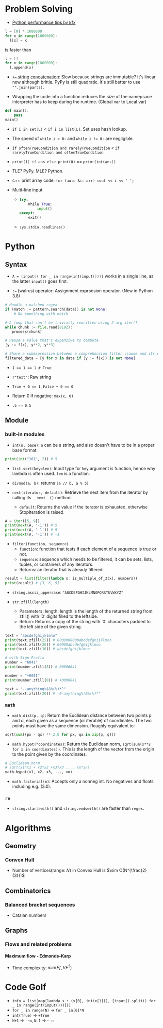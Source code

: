 # Problem Solving
- [Python performance tips by kfx](https://codeforces.com/blog/entry/21851)
```python
l = [0] * 1000000
for x in range(1000000):
  l[x] = x
```
is faster than
```python
l = []
for x in range(1000000):
  l.append(x)
```

- [`+=` string concatenation](https://doc.pypy.org/en/latest/cpython_differences.html#performance-differences): Slow because strings are immutable? It's linear now although brittle. PyPy is still quadratic. It's still better to use `"".join(parts)`.

- Wrapping the code into a function reduces the size of the namepsace interpreter has to keep during the runtime. (Global var to Local var)
```python
def main():
    pass
main()
```

- `if i in set(L)` < `if i in list(L)`. Set uses hash lookup.

- The speed of `while i > 0:` and `while i != 0:` are negligible.

- `if oftenTrueCondition and rarelyTrueCondition` < `if rarelyTrueCondition and oftenTrueCondition`

- `print(1) if ans else print(0)` == `print(int(ans))`

- TLE? PyPy. MLE? Python.

- c++ print array code: `for (auto &i: arr) cout << i << ' ';`

- Multi-line input
  - ```python
    try:
        While True:
            input()
    except:
        exit()
    ```
  - `sys.stdin.readlines()`

# Python
## Syntax
- `A = [input() for _ in range(int(input()))]` works in a single line, as the latter `input()` goes first.

- `:=` (walrus) operator: Assignment exprsesion operator. (New in Python 3.8)
```Python
# Handle a matched regex
if (match := pattern.search(data)) is not None:
    # Do something with match

# A loop that can't be trivially rewritten using 2-arg iter()
while chunk := file.read(8192):
   process(chunk)

# Reuse a value that's expensive to compute
[y := f(x), y**2, y**3]

# Share a subexpression between a comprehension filter clause and its output
filtered_data = [y for x in data if (y := f(x)) is not None]
```
- `1 == 1 == 1 # True`

- `r"text"`: Raw string

- `True + 0 == 1`, `False + 0 == 0`

- Return 0 if negative: `max(x, 0)`

- `.5` == `0.5`

## Module
### built-in modules

- `int(n, base)`: `n` can be a string, and also doesn't have to be in a proper base format.
```Python
print(int("101", 2)) # 5
```

- `list.sort(key=len)`: Input type for `key` argument is function, hence why lambda is often used. `len` is a function.

- `divmod(a, b)`: returns `(a // b, a % b)`

- `next(iterator, default)`: Retrieve the next item from the iterator by calling its `__next__()` method.
  - `default`: Returns the value if the iterator is exhausted, otherwise StopIteration is raised.
```python
A = iter([5, 9])
print(next(A, '-1')) # 5
print(next(A, '-1')) # 9
print(next(A, '-1')) # -1
```

- `filter(function, sequence)`
  - `function`: function that tests if each element of a sequence is true or not.
  - `sequence`: sequence which needs to be filtered, it can be sets, lists, tuples, or containers of any iterators.
  - Returns: an iterator that is already filtered.
```Python
result = list(filter(lambda x: is_multiple_of_3(x), numbers))
print(result) # [3, 6, 9]
```

- `string.ascii_uppercase`: `"ABCDEFGHIJKLMNOPQRSTUVWXYZ"`

- `str.zfill(length)`
  - Parameters:  length: length is the length of the returned string from zfill() with ‘0’ digits filled to the leftside. 
  - Return:  Returns a copy of the string with ‘0’ characters padded to the left side of the given string.
```Python
text = "abcdefghijklmno"
print(text.zfill(25)) # 0000000000abcdefghijklmno
print(text.zfill(20)) # 00000abcdefghijklmno
print(text.zfill(10)) # abcdefghijklmno

# with Sign Prefix
number = "6041"
print(number.zfill(8)) # 00006041

number = "+6041"
print(number.zfill(8)) # +0006041

text = "--anything%(&%(%)*^"
print(text.zfill(20)) # -0-anything%(&%(%)*^
```
    
### `math`

- `math.dist(p, q)`: Return the Euclidean distance between two points p and q, each given as a sequence (or iterable) of coordinates. The two points must have the same dimension. Roughly equivalent to:
```python
sqrt(sum((px - qx) ** 2.0 for px, qx in zip(p, q)))
```

- `math.hypot(*coordinates)`: Return the Euclidean norm, `sqrt(sum(x**2 for x in coordinates))`. This is the length of the vector from the origin to the point given by the coordinates.
```python
# Euclidean norm
# sqrt(x1*x1 + x2*x2 +x3*x3 .... xn*xn)
math.hypot(x1, x2, x3, ..., xn)
```

- `math.factorial(n)`: Accepts only a nonneg int. No negatives and floats including e.g. (3.0).

### `re`

- `string.startswith()` and `string.endswith()` are faster than `regex`.

# Algorithms
## Geometry
### Convex Hull
- Number of vertices(range: $N$) in Convex Hull is $\sim O(N^{\frac{2}{3}})$

## Combinatorics
### Balanced bracket sequences
- Catalan numbers

## Graphs
### Flows and related problems
#### Maximum flow - Edmonds-Karp
- Time complexity: $min(Ef, VE^2)$

# Code Golf
- `info = list(map(lambda x : (x[0], int(x[1])), [input().split() for _ in range(int(input()))]))`
- `for _ in range(N)` → `for _ in[0]*N`
- `int(True)` → `+True`
- `N+1` → `-~n`, `N-1` → `~-n`
